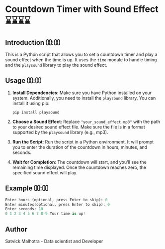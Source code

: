 # Countdown Timer with Sound Effect⌛⌛⌛⌛

## Introduction ⩇⩇:⩇⩇
This is a Python script that allows you to set a countdown timer and play a sound effect when the time is up. It uses the `time` module to handle timing and the `playsound` library to play the sound effect.

## Usage ⩇⩇:⩇⩇
1. **Install Dependencies**: Make sure you have Python installed on your system. Additionally, you need to install the `playsound` library. You can install it using pip:

    ```
    pip install playsound
    ```

2. **Choose a Sound Effect**: Replace `"your_sound_effect.mp3"` with the path to your desired sound effect file. Make sure the file is in a format supported by the `playsound` library (e.g., mp3).

3. **Run the Script**: Run the script in a Python environment. It will prompt you to enter the duration of the countdown in hours, minutes, and seconds.

4. **Wait for Completion**: The countdown will start, and you'll see the remaining time displayed. Once the countdown reaches zero, the specified sound effect will play.

## Example ⩇⩇:⩇⩇
```python
Enter hours (optional, press Enter to skip): 0
Enter minutes(optional, press Enter to skip): 0
Enter seconds: 10
0 1 2 3 4 5 6 7 8 9 Your time is up!
```
## Author
Satvick Malhotra - Data scientist and Developer


